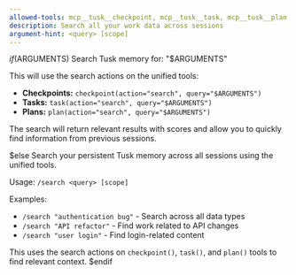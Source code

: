 ```yaml
---
allowed-tools: mcp__tusk__checkpoint, mcp__tusk__task, mcp__tusk__plan
description: Search all your work data across sessions
argument-hint: <query> [scope]
---
```


$if($ARGUMENTS)
Search Tusk memory for: "$ARGUMENTS"

This will use the search actions on the unified tools:
- **Checkpoints:** `checkpoint(action="search", query="$ARGUMENTS")`
- **Tasks:** `task(action="search", query="$ARGUMENTS")`
- **Plans:** `plan(action="search", query="$ARGUMENTS")`

The search will return relevant results with scores and allow you to quickly find information from previous sessions.

$else
Search your persistent Tusk memory across all sessions using the unified tools.

Usage: `/search <query> [scope]`

Examples:
- `/search "authentication bug"` - Search across all data types
- `/search "API refactor"` - Find work related to API changes
- `/search "user login"` - Find login-related content

This uses the search actions on `checkpoint()`, `task()`, and `plan()` tools to find relevant context.
$endif